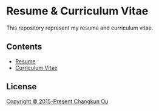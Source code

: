 # Resume & Curriculum Vitae
This repository represent my resume and curriculum vitae.

## Contents

* [Resume](./resume/resume.pdf)
* [Curriculum Vitae](./cv/cv.pdf)

## License

[Copyright &copy; 2015-Present Changkun Ou](./LICENSE)